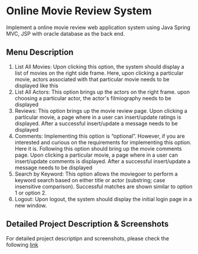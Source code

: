 # Online Movie Review System

Implement a online movie review web application system using Java Spring MVC, JSP with oracle database as the back end.

## Menu Description
1.	List All Movies: Upon clicking this option, the system should display a list of movies on the right side frame. Here, upon clicking a particular movie, actors associated with that particular movie needs to be displayed like this  
2.	List All Actors: This option brings up the actors on the right frame. upon choosing a particular actor, the actor's filmiography needs to be displayed  
3.	Reviews: This option brings up the movie review page. Upon clicking a particular movie, a page where in a user can  insert/update ratings is displayed. After a successful insert/update a message needs to be displayed 
4.	Comments: Implementing this option is “optional”. However, if you are interested and curious on the requirements for implementing this option. Here it is. Following this option should bring up the movie comments page. Upon clicking a particular movie, a page where in a user can  insert/update  comments is displayed. After a successful insert/update a message needs to be displayed 
5.	Search by Keyword: This option allows the moviegoer to perform a keyword search based on either title or actor (substring; case insensitive comparison). Successful matches are shown similar to option 1 or option 2. 
6.	Logout: Upon logout, the system should display the initial login page in a new window. 


## Detailed Project Description & Screenshots
For detailed project descriptipn and screenshots, please check the following [link](https://github.com/gn8bamboo/Movie_Review/blob/master/Project%20description.docx)
